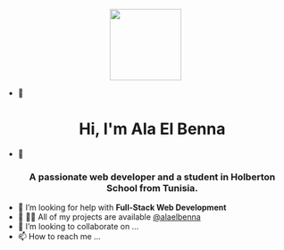 <p align="center">
  <img style="width:8rem; height:auto" src="https://cdn.dribbble.com/users/1626229/screenshots/14978408/media/55048f248647c65901935800b5838be6.jpg"/>
</p>

- 👋 <h1 align="center">Hi, I'm Ala El Benna </h1>
- 👀 <h3 font-size="20" align="center">A passionate web developer and a student in Holberton School from Tunisia.</h3>
- 🤝 I’m looking for help with **Full-Stack Web Development**
- 🌱 👨‍💻 All of my projects are available [@alaelbenna](github.com/alaelbenna)
- 💞️ I’m looking to collaborate on ...
- 📫 How to reach me ...

<!---
alaelbenna/alaelbenna is a ✨ special ✨ repository because its `README.md` (this file) appears on your GitHub profile.
You can click the Preview link to take a look at your changes.
--->
